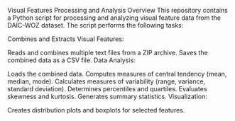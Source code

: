 Visual Features Processing and Analysis
Overview
This repository contains a Python script for processing and analyzing visual feature data from the DAIC-WOZ dataset. The script performs the following tasks:

Combines and Extracts Visual Features:

Reads and combines multiple text files from a ZIP archive.
Saves the combined data as a CSV file.
Data Analysis:

Loads the combined data.
Computes measures of central tendency (mean, median, mode).
Calculates measures of variability (range, variance, standard deviation).
Determines percentiles and quartiles.
Evaluates skewness and kurtosis.
Generates summary statistics.
Visualization:

Creates distribution plots and boxplots for selected features.